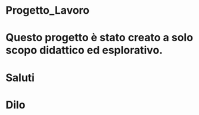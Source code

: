 # Progetto_Lavoro
# Questo progetto è stato creato a solo scopo didattico ed esplorativo.

# Saluti
# Dilo

